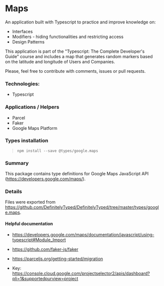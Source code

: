 # Maps

An application built with Typescript to practice and improve knowledge on: 
- Interfaces 
- Modifiers - hiding functionalities and restricting access 
- Design Patterns


This application is part of the "Typescript: The Complete Developer's Guide" course and includes a map that generates random markers based on the latitude and longitude of Users and Companies.

Please, feel free to contribute with comments, issues or pull requests.

### Technologies:
- Typescript

### Applications / Helpers

- Parcel
- Faker
- Google Maps Platform

### Types installation
> `npm install --save @types/google.maps`

### Summary
This package contains type definitions for Google Maps JavaScript API (https://developers.google.com/maps/).

### Details
Files were exported from https://github.com/DefinitelyTyped/DefinitelyTyped/tree/master/types/google.maps.

#### Helpful documentation

- https://developers.google.com/maps/documentation/javascript/using-typescript#Module_Import

- https://github.com/faker-js/faker

- https://parceljs.org/getting-started/migration

- Key: https://console.cloud.google.com/projectselector2/apis/dashboard?pli=1&supportedpurview=project

